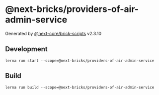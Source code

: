 # @next-bricks/providers-of-air-admin-service

Generated by [@next-core/brick-scripts] v2.3.10

## Development

`lerna run start --scope=@next-bricks/providers-of-air-admin-service`

## Build

`lerna run build --scope=@next-bricks/providers-of-air-admin-service`

[@next-core/brick-scripts]: https://git.easyops.local/anyclouds/next-core/tree/master/packages/brick-scripts
